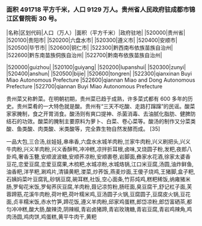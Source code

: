 <!--
 * @Author: vigne 1186963387@qq.com
 * @Date: 2022-10-01 10:44:38
 * @FilePath: /cooking-menu/src/views/asia/eastAsia/china/mockData/guizhouProvince/readme.md
 * @Description:
 *
 * Copyright (c) 2023 by ${git_name_email}, All Rights Reserved.
-->

### 面积 491718 平方千米，人口 9129 万人。贵州省人民政府驻成都市锦江区督院街 30 号。

<!-- ||||| -->

|名称|区划代码|人口（万人）|面积（平方千米）|政府驻地| |520000|贵州省| |520100|贵阳市| |520200|六盘水市| |520300|遵义市| |520400|安顺市| |520500|毕节市| |520600|铜仁市| |522300|黔西南布依族苗族自治州| |522600|黔东南苗族侗族自治州| |522700|黔南布依族苗族自治州|

|520000|guizhou| |520100|guiyang| |520200|lupanshui| |520300|zunyi| |520400|anshun| |520500|bijie| |520600|tongren| |522300|qianxinan Buyi Miao Autonomous Prefecture |522600|qiannan Miao and Dong Autonomous Prefecture |522700|qiannan Buyi Miao Autonomous Prefecture

贵州菜又称黔菜。在明朝初期，贵州菜已趋于成熟，许多菜式都有 600 多年的历史。贵州菜肴的一大特色就是酸。贵州有“三天不吃酸、走路打蹿蹿”的民谣。酸菜家家腌制，食之开胃消食。酸汤则有爽口提神、杀菌消毒、去油腻化脂肪、健脾防结石的功效。酸菜的腌制主要原料为萝卜、白菜、卷心菜等。酸汤的制作又分菜类酸、鱼类酸、肉类酸、米类酸等，完全靠生物自然发酵而成。 [35]

一品大包,三合汤,丝娃娃,串串香,六盘水水城羊肉粉,兰家牛肉粉,兴义刷把头,兴义牛肉粉,兴义羊肉粉,兴义香酥鸭,冲冲糕,凉拌折耳根,卤味,叉烧圆子粉,发粑,夜郎八卦鸡,奢香玉簪,安顺波波糖,安顺荞凉粉,安顺裹卷,岩脚面,彝家水花酒,徐家太婆香豆花,恋爱豆腐,恋爱豆腐果,木梳粑,水城凉粉,水城烙锅,江口米豆腐,汤圆,油炸鲜鱼,油香粑,洋芋粑,涮鸡片,清镇黄粑,漤菜,炒荞饭,燕麦炒面,王傻子烧鸡,王猪脚,盒子粑,石姨妈菜叶豆腐乳,砂锅豆腐,碗耳糕,社饭,空心面条,竹荪炖鸡,糕粑稀饭,纳雍猪米肠,罗甸花米饭,罗甸荞灰豆腐,羊肉粉,聂记凉剪粉,肠旺面,臭豆腐干,舒记杠子面,芙蓉蹄筋,花溪牛肉粉,荷叶粑,荷叶糯米鸡,豆汤圆子火锅,豆腐圆子,豆腐皮火锅,豆花面,贞丰糯米饭,赤水竹笋,蹄花饭,遵义羊肉粉,邱家鸡蛋糕,郎岱凉粉,郎岱富硒茶,都匀冲冲糕,酸大肠,酸辣烫,阴辣椒,青岩卤猪蹄,青岩玫瑰糖,青岩豆腐,青岩鸡辣角,鸡肉汤圆,鸡肉饼,鸡蛋糕,黄平牛肉干,黄粑
